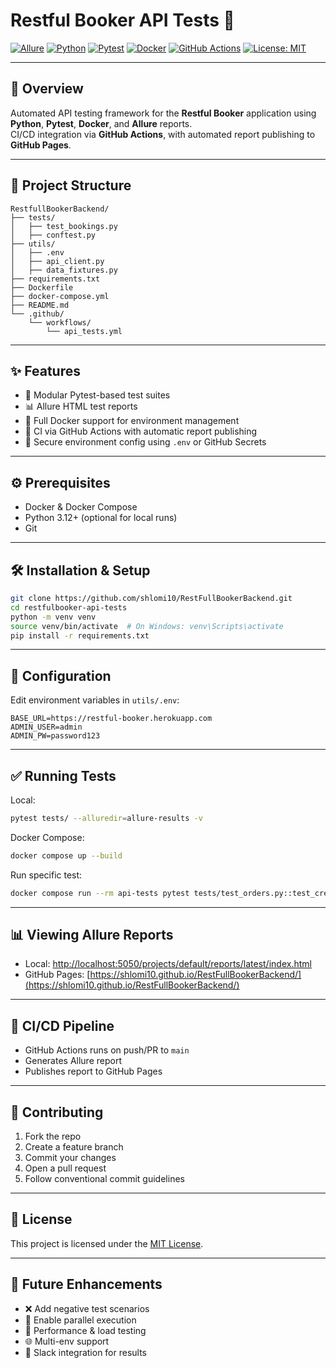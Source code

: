 # Restful Booker API Tests 🏨

[![Allure](https://img.shields.io/badge/Allure-2.27.0-yellow.svg?style=for-the-badge&logo=allure&logoColor=black)](https://github.com/allure-framework/allure2)
[![Python](https://img.shields.io/badge/Python-3.12-blue.svg?style=for-the-badge&logo=python&logoColor=white)](https://www.python.org/)
[![Pytest](https://img.shields.io/badge/Pytest-8.3.5-green.svg?style=for-the-badge&logo=pytest&logoColor=white)](https://docs.pytest.org/)
[![Docker](https://img.shields.io/badge/Docker-24.0.5-blue.svg?style=for-the-badge&logo=docker&logoColor=white)](https://www.docker.com/)
[![GitHub Actions](https://img.shields.io/badge/GitHub%20Actions-Automation-purple.svg?style=for-the-badge&logo=githubactions&logoColor=white)](https://github.com/features/actions)
[![License: MIT](https://img.shields.io/badge/License-MIT-green.svg?style=for-the-badge&logo=license)](LICENSE)

---

## 🚀 Overview

Automated API testing framework for the **Restful Booker** application using **Python**, **Pytest**, **Docker**, and **Allure** reports.  
CI/CD integration via **GitHub Actions**, with automated report publishing to **GitHub Pages**.

---

## 📂 Project Structure

```
RestfullBookerBackend/
├── tests/
│   ├── test_bookings.py
│   ├── conftest.py
├── utils/
│   ├── .env
│   ├── api_client.py
│   ├── data_fixtures.py
├── requirements.txt
├── Dockerfile
├── docker-compose.yml
├── README.md
└── .github/
    └── workflows/
        └── api_tests.yml
```

---

## ✨ Features

- 🧪 Modular Pytest-based test suites
- 📊 Allure HTML test reports
- 🐳 Full Docker support for environment management
- 🔁 CI via GitHub Actions with automatic report publishing
- 🔐 Secure environment config using `.env` or GitHub Secrets

---

## ⚙️ Prerequisites

- Docker & Docker Compose
- Python 3.12+ (optional for local runs)
- Git

---

## 🛠 Installation & Setup

```bash
git clone https://github.com/shlomi10/RestFullBookerBackend.git
cd restfulbooker-api-tests
python -m venv venv
source venv/bin/activate  # On Windows: venv\Scripts\activate
pip install -r requirements.txt
```

---

## 🔧 Configuration

Edit environment variables in `utils/.env`:

```env
BASE_URL=https://restful-booker.herokuapp.com
ADMIN_USER=admin
ADMIN_PW=password123
```

---

## ✅ Running Tests

Local:

```bash
pytest tests/ --alluredir=allure-results -v
```

Docker Compose:

```bash
docker compose up --build
```

Run specific test:

```bash
docker compose run --rm api-tests pytest tests/test_orders.py::test_create_order
```

---

## 📊 Viewing Allure Reports

- Local: [http://localhost:5050/projects/default/reports/latest/index.html](http://localhost:5050/projects/default/reports/latest/index.html)
- GitHub Pages: [https://shlomi10.github.io/RestFullBookerBackend/](https://shlomi10.github.io/RestFullBookerBackend/)

---

## 🔄 CI/CD Pipeline

- GitHub Actions runs on push/PR to `main`
- Generates Allure report
- Publishes report to GitHub Pages

---

## 🤝 Contributing

1. Fork the repo  
2. Create a feature branch  
3. Commit your changes  
4. Open a pull request  
5. Follow conventional commit guidelines

---

## 📜 License

This project is licensed under the [MIT License](LICENSE).

---

## 🚧 Future Enhancements

- ❌ Add negative test scenarios  
- 🧵 Enable parallel execution  
- 🚀 Performance & load testing  
- 🌐 Multi-env support  
- 🔔 Slack integration for results